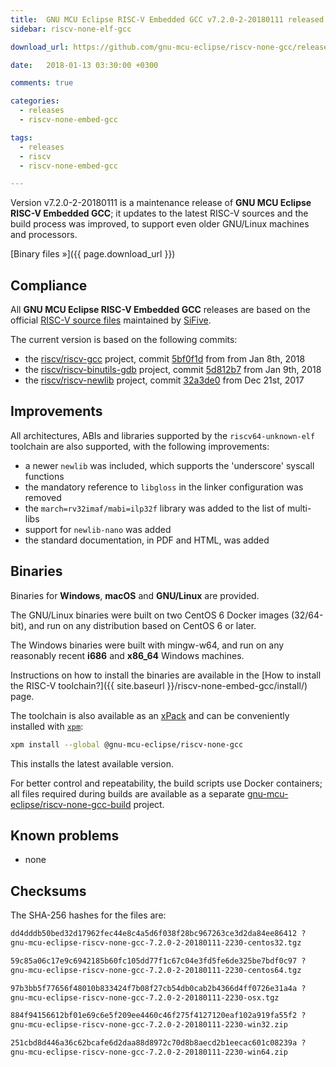 ```yaml
---
title:  GNU MCU Eclipse RISC-V Embedded GCC v7.2.0-2-20180111 released
sidebar: riscv-none-elf-gcc

download_url: https://github.com/gnu-mcu-eclipse/riscv-none-gcc/releases/tag/v7.2.0-2-20180110/

date:   2018-01-13 03:30:00 +0300

comments: true

categories:
  - releases
  - riscv-none-embed-gcc

tags:
  - releases
  - riscv
  - riscv-none-embed-gcc

---
```


Version v7.2.0-2-20180111 is a maintenance release of **GNU MCU Eclipse RISC-V Embedded GCC**; it updates to the latest RISC-V sources and the build process was improved, to support even older GNU/Linux machines and processors.

[Binary files »]({{ page.download_url }})

## Compliance

All **GNU MCU Eclipse RISC-V Embedded GCC** releases are based on the official [RISC-V source files](https://github.com/riscv/riscv-gcc) maintained by [SiFive](https://www.sifive.com).

The current version is based on the following commits:

- the [riscv/riscv-gcc](https://github.com/riscv/riscv-gcc) project, commit [5bf0f1d](https://github.com/gnu-mcu-eclipse/riscv-none-gcc/commit/5bf0f1db0ed4dd3e0cdd9395e7b258234ac976d9) from from Jan 8th, 2018
- the [riscv/riscv-binutils-gdb](https://github.com/riscv/riscv-binutils-gdb) project, commit [5d812b7](https://github.com/gnu-mcu-eclipse/riscv-binutils-gdb/commit/5d812b72c943d8cfa08d67baed73d1a64eb943e7) from Jan 9th, 2018
- the [riscv/riscv-newlib](https://github.com/riscv/riscv-newlib) project, commit [32a3de0](https://github.com/gnu-mcu-eclipse/riscv-newlib/commit/32a3de0bba1535fc1ca0d8dfae147d1dacaf0979) from Dec 21st, 2017


## Improvements

All architectures, ABIs and libraries supported by the `riscv64-unknown-elf` toolchain are also supported, with the following improvements:

* a newer `newlib` was included, which supports the 'underscore' syscall functions
* the mandatory reference to `libgloss` in the linker configuration was removed
* the `march=rv32imaf/mabi=ilp32f` library was added to the list of multi-libs
* support for `newlib-nano` was added
* the standard documentation, in PDF and HTML, was added

## Binaries

Binaries for **Windows**, **macOS** and **GNU/Linux** are provided.

The GNU/Linux binaries were built on two CentOS 6 Docker images (32/64-bit), and run on any distribution based on CentOS 6 or later.

The Windows binaries were built with mingw-w64, and run on any reasonably recent **i686** and **x86_64** Windows machines.

Instructions on how to install the binaries are available in the [How to install the RISC-V toolchain?]({{ site.baseurl }}/riscv-none-embed-gcc/install/) page.

The toolchain is also available as an [xPack](https://www.npmjs.com/package/@gnu-mcu-eclipse/riscv-none-gcc) and can be conveniently installed with [`xpm`](https://www.npmjs.com/package/xpm):

```sh
xpm install --global @gnu-mcu-eclipse/riscv-none-gcc
```

This installs the latest available version.

For better control and repeatability, the build scripts use Docker containers; all files required during builds are available as a separate [gnu-mcu-eclipse/riscv-none-gcc-build](https://github.com/gnu-mcu-eclipse/riscv-none-gcc-build) project.

## Known problems

* none

## Checksums

The SHA-256 hashes for the files are:

```txt
dd4dddb50bed32d17962fec44e8c4a5d6f038f28bc967263ce3d2da84ee86412 ?
gnu-mcu-eclipse-riscv-none-gcc-7.2.0-2-20180111-2230-centos32.tgz

59c85a06c17e9c6942185b60fc105dd77f1c67c04e3fd5fe6de325be7bdf0c97 ?
gnu-mcu-eclipse-riscv-none-gcc-7.2.0-2-20180111-2230-centos64.tgz

97b3bb5f77656f48010b833424f7b08f27cb54db0cab2b4366d4ff0726e31a4a ?
gnu-mcu-eclipse-riscv-none-gcc-7.2.0-2-20180111-2230-osx.tgz

884f94156612bf01e69c6e5f209ee4460c46f275f4127120eaf102a919fa55f2 ?
gnu-mcu-eclipse-riscv-none-gcc-7.2.0-2-20180111-2230-win32.zip

251cbd8d446a36c62bcafe6d2daa88d8972c70d8b8aecd2b1eecac601c08239a ?
gnu-mcu-eclipse-riscv-none-gcc-7.2.0-2-20180111-2230-win64.zip
```
